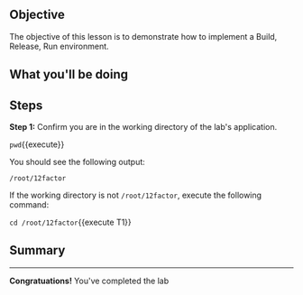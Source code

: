 ## Objective
The objective of this lesson is to demonstrate how to implement a Build, Release, Run environment.

## What you'll be doing



## Steps

**Step 1:** Confirm you are in the working directory of the lab's application.

`pwd`{{execute}}

You should see the following output:

`/root/12factor`

If the working directory is not `/root/12factor`, execute the following command:

`cd /root/12factor`{{execute T1}}


## Summary

---

**Congratuations!** You've completed the lab


